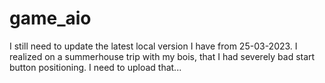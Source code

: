 # game_aio

I still need to update the latest local version I have from 25-03-2023. I realized on a summerhouse trip with my bois, that I had severely bad start button positioning.
I need to upload that...
